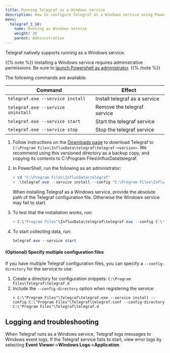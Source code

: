 ```yaml
---
title: Running Telegraf as a Windows service
description: How to configure Telegraf as a Windows service using PowerShell.
menu:
  telegraf_1_18:
    name: Running as Windows service
    weight: 20
    parent: Administration
---
```


Telegraf natively supports running as a Windows service.

{{% note %}}
Installing a Windows service requires administrative permissions.
Be sure to [launch Powershell as administrator](
https://docs.microsoft.com/en-us/powershell/scripting/windows-powershell/starting-windows-powershell?view=powershell-7#with-administrative-privileges-run-as-administrator).
{{% /note %}}

The following commands are available:

| Command                            | Effect                        |
|------------------------------------|-------------------------------|
| `telegraf.exe --service install`   | Install telegraf as a service |
| `telegraf.exe --service uninstall` | Remove the telegraf service   |
| `telegraf.exe --service start`     | Start the telegraf service    |
| `telegraf.exe --service stop`      | Stop the telegraf service     |

1. Follow instructions on the [Downloads page](https://portal.influxdata.com/downloads/) to download Telegraf to `C:\Program Files\InfluxData\telegraf\telegraf-<version>`. We recommend using this versioned directory as a backup copy, and copying its contents to C:\Program Files\InfluxData\telegraf\.
2. In PowerShell, run the following as an administrator:
   ```powershell
   > cd "C:\Program Files\InfluxData\telegraf"
   > .\telegraf.exe --service install --config "C:\Program Files\InfluxData\telegraf\telegraf.conf"
   ```
   When installing Telegraf as a Windows service, provide the absolute path of the Telegraf configuration file.
   Otherwise the Windows service may fail to start.
3. To test that the installation works, run:

   ```powershell
   > C:\"Program Files"\InfluxData\telegraf\telegraf.exe --config C:\"Program Files"\InfluxData\telegraf\telegraf.conf --test
   ```

4. To start collecting data, run:

   ```powershell
   telegraf.exe --service start
   ```

#### (Optional) Specify multiple configuration files

If you have multiple Telegraf configuration files, you can specify a `--config-directory` for the service to use:

1. Create a directory for configuration snippets: `C:\Program Files\Telegraf\telegraf.d`
2. Include the `--config-directory` option when registering the service:
   ```
   > C:\"Program Files"\Telegraf\telegraf.exe --service install --config C:\"Program Files"\Telegraf\telegraf.conf --config-directory C:\"Program Files"\Telegraf\telegraf.d
   ```
## Logging and troubleshooting

When Telegraf runs as a Windows service, Telegraf logs messages to Windows event logs.
If the Telegraf service fails to start, view error logs by selecting **Event Viewer**→**Windows Logs**→**Application**.
